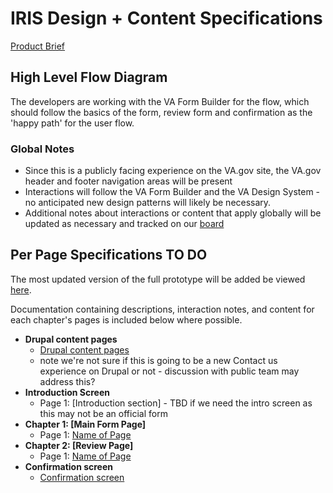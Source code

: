 # IRIS Design + Content Specifications 

[Product Brief](https://github.com/department-of-veterans-affairs/va.gov-team/blob/master/products/iris/IRIS-product-brief.md)

## High Level Flow Diagram
 
The developers are working with the VA Form Builder for the flow, which should follow the basics of the form, review form and confirmation as the 'happy path' for the user flow.

### Global Notes

- Since this is a publicly facing experience on the VA.gov site, the VA.gov header and footer navigation areas will be present
- Interactions will follow the VA Form Builder and the VA Design System - no anticipated new design patterns will likely be necessary.
- Additional notes about interactions or content that apply globally will be updated as necessary and tracked on our [board](https://app.zenhub.com/workspaces/orchidiris-5f29c3a0250c8f001f1397ac/board?repos=285091133
)

## Per Page Specifications TO DO
The most updated version of the full prototype will be added be viewed [here]().

Documentation containing descriptions, interaction notes, and content for each chapter's pages is included below where possible.

- **Drupal content pages** 
   - [Drupal content pages](LINK)
   - note we're not sure if this is going to be a new Contact us experience on Drupal or not - discussion with public team may address this?
- **Introduction Screen**
   - Page 1: [Introduction section] - TBD if we need the intro screen as this may not be an official form
- **Chapter 1: [Main Form Page]**
   - Page 1: [Name of Page]()
- **Chapter 2: [Review Page]**
   - Page 1: [Name of Page]()
- **Confirmation screen** 
   - [Confirmation screen](link)
